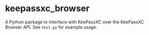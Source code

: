 keepassxc_browser
=================

A Python package to interface with KeePassXC over the KeePassXC Browser API. See `test.py` for example usage.
